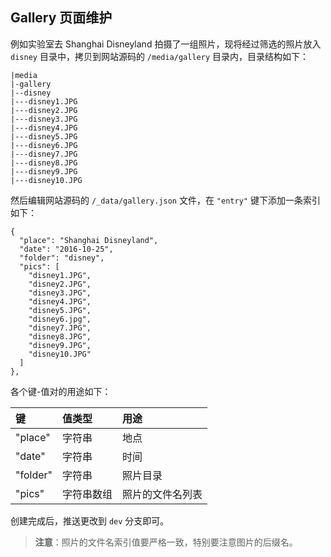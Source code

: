 ## Gallery 页面维护

例如实验室去 Shanghai Disneyland 拍摄了一组照片，现将经过筛选的照片放入 `disney` 目录中，拷贝到网站源码的 `/media/gallery` 目录内，目录结构如下：

```
|media
|-gallery
|--disney
|---disney1.JPG
|---disney2.JPG
|---disney3.JPG
|---disney4.JPG
|---disney5.JPG
|---disney6.JPG
|---disney7.JPG
|---disney8.JPG
|---disney9.JPG
|---disney10.JPG
```

然后编辑网站源码的 `/_data/gallery.json` 文件，在 `"entry"` 键下添加一条索引如下：

```
{
  "place": "Shanghai Disneyland",
  "date": "2016-10-25",
  "folder": "disney",
  "pics": [
    "disney1.JPG",
    "disney2.JPG",
    "disney3.JPG",
    "disney4.JPG",
    "disney5.JPG",
    "disney6.jpg",
    "disney7.JPG",
    "disney8.JPG",
    "disney9.JPG",
    "disney10.JPG"
  ]
},
```

各个键-值对的用途如下：

|键|值类型|用途|
|:-|:----|:--|
|"place"|字符串|地点|
|"date"|字符串|时间|
|"folder"|字符串|照片目录|
|"pics"|字符串数组|照片的文件名列表|

创建完成后，推送更改到 `dev` 分支即可。

> **注意**：照片的文件名索引值要严格一致，特别要注意图片的后缀名。